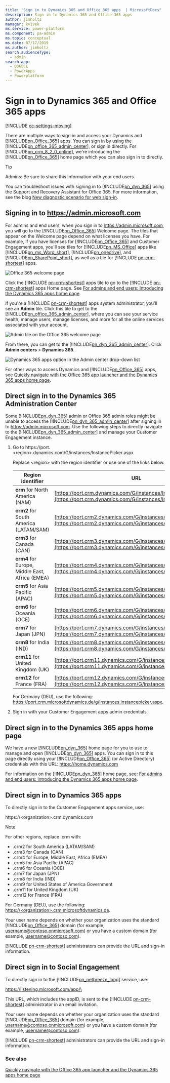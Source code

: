 ```yaml
---
title: "Sign in to Dynamics 365 and Office 365 apps  | MicrosoftDocs"
description: Sign in to Dynamics 365 and Office 365 apps 
author: jimholtz
manager: kvivek
ms.service: power-platform
ms.component: pa-admin
ms.topic: conceptual
ms.date: 07/17/2019
ms.author: jimholtz
search.audienceType: 
  - admin
search.app: 
  - D365CE
  - PowerApps
  - Powerplatform
---
```

# Sign in to Dynamics 365 and Office 365 apps

[!INCLUDE [cc-settings-moving](../includes/cc-settings-moving.md)] 

There are multiple ways to sign in and access your Dynamics and [!INCLUDE[pn_Office_365](../includes/pn-office-365.md)] apps. You can sign in by using the [!INCLUDE[pn_office_365_admin_center](../includes/pn-office-365-admin-center.md)], or sign in directly. For [!INCLUDE[pn_crm_8_2_0_online](../includes/pn-crm-8-2-0-online.md)], we're introducing the [!INCLUDE[pn_Office_365](../includes/pn-office-365.md)] home page which you can also sign in to directly.  
  
> [!TIP]
>  Admins: Be sure to share this information with your end users.  
> 
>  You can troubleshoot issues with signing in to [!INCLUDE[pn_dyn_365](../includes/pn-crm-shortest.md)] using the Support and Recovery Assistant for Office 365. For more information, see the blog [New diagnostic scenario for web sign-in](https://community.dynamics.com/crm/b/dynamicscrmsupportblog/archive/2016/11/15/new-diagnostic-scenario-for-web-sign-in).  
  
<a name="BKMK_PortalSignIn"></a>   
## Signing in to https://admin.microsoft.com  
 For admins and end users, when you sign in to https://admin.microsoft.com, you will go to the [!INCLUDE[pn_Office_365](../includes/pn-office-365.md)] Welcome page. The tiles that appear on the Welcome page depend on what licenses you have. For example, if you have licenses for [!INCLUDE[pn_Office_365](../includes/pn-office-365.md)] and Customer Engagement apps, you'll see tiles for [!INCLUDE[pn_MS_Office](../includes/pn-ms-office.md)] apps like [!INCLUDE[pn_ms_Word_short](../includes/pn-ms-word-short.md)], [!INCLUDE[pn_onedrive](../includes/pn-onedrive.md)], and [!INCLUDE[pn_SharePoint_short](../includes/pn-sharepoint-short.md)], as well as a tile for [!INCLUDE [pn-crm-shortest](../includes/pn-crm-shortest.md)] apps.  
  
 ![Office 365 welcome page](../admin/media/office-365-welcome-page.png "Office 365 welcome page")  
  
 Click the [!INCLUDE [pn-crm-shortest](../includes/pn-crm-shortest.md)] apps tile to go to the [!INCLUDE [pn-crm-shortest](../includes/pn-crm-shortest.md)] apps Home page. See [For admins and end users: Introducing the Dynamics 365 apps home page](../admin/quickly-navigate-office-365-app-launcher.md#BKMK_IntroD365HomePage).  
  
 If you're a [!INCLUDE [pn-crm-shortest](../includes/pn-crm-shortest.md)] apps system administrator, you'll see an **Admin** tile. Click this tile to get to the [!INCLUDE[pn_office_365_admin_center](../includes/pn-office-365-admin-center.md)], where you can see your service health, manage users, manage licenses, and more for all the online services associated with your account.  
  
 ![Admin tile on the Office 365 welcome page](../admin/media/admin-tile-office-365-welcome-page.png "Admin tile on the Office 365 welcome page")  
  
 From there, you can get to the [!INCLUDE[pn_dyn_365_admin_center](../includes/pn-dyn-365-admin-center.md)]. Click **Admin centers** > **Dynamics 365**.  
  
 ![Dynamics 365 apps option in the Admin center drop-down list](../admin/media/click-admin-centers-dynamics-365.png "Dynamics 365 apps option in the Admin center drop-down list")  
  
 For other ways to access Dynamics and [!INCLUDE[pn_Office_365](../includes/pn-office-365.md)] apps, see [Quickly navigate with the Office 365 app launcher and the Dynamics 365 apps home page](../admin/quickly-navigate-office-365-app-launcher.md).  
  
<a name="BKMK_DirectAdminCenter"></a>   

## Direct sign in to the Dynamics 365 Administration Center  
 Some [!INCLUDE[pn_dyn_365](../includes/pn-crm-shortest.md)] admin or Office 365 admin roles might be unable to access the [!INCLUDE[pn_dyn_365_admin_center](../includes/pn-dyn-365-admin-center.md)] after signing in to https://admin.microsoft.com. Use the following steps to directly navigate to the [!INCLUDE[pn_dyn_365_admin_center](../includes/pn-dyn-365-admin-center.md)] and manage your Customer Engagement instance.  
  
1. Go to https://port.\<region>.dynamics.com/G/instances/InstancePicker.aspx  
  
    Replace \<region> with the region identifier or use one of the links below.  
  
   |Region identifier|URL|  
   |-----------------------|---------|  
   |**crm** for North America (NAM)|[https://port.crm.dynamics.com/G/instances/InstancePicker.aspx](https://port.crm.dynamics.com/G/instances/InstancePicker.aspx)|  
   |**crm2** for South America (LATAM/SAM)|[https://port.crm2.dynamics.com/G/instances/InstancePicker.aspx](https://port.crm2.dynamics.com/G/instances/InstancePicker.aspx)|  
   |**crm3** for Canada (CAN)|[https://port.crm3.dynamics.com/G/instances/InstancePicker.aspx](https://port.crm3.dynamics.com/G/instances/InstancePicker.aspx)|  
   |**crm4** for Europe, Middle East, Africa (EMEA)|[https://port.crm4.dynamics.com/G/instances/InstancePicker.aspx](https://port.crm4.dynamics.com/G/instances/InstancePicker.aspx)|  
   |**crm5** for Asia Pacific (APAC)|[https://port.crm5.dynamics.com/G/instances/InstancePicker.aspx](https://port.crm5.dynamics.com/G/instances/InstancePicker.aspx)|  
   |**crm6** for Oceania (OCE)|[https://port.crm6.dynamics.com/G/instances/InstancePicker.aspx](https://port.crm6.dynamics.com/G/instances/InstancePicker.aspx)|  
   |**crm7** for Japan (JPN)|[https://port.crm7.dynamics.com/G/instances/InstancePicker.aspx](https://port.crm7.dynamics.com/G/instances/InstancePicker.aspx)|  
   |**crm8** for India (IND)|[https://port.crm8.dynamics.com/G/instances/InstancePicker.aspx](https://port.crm8.dynamics.com/G/instances/InstancePicker.aspx)|  
   |**crm11** for United Kingdom (UK)|[https://port.crm11.dynamics.com/G/instances/InstancePicker.aspx](https://port.crm11.dynamics.com/G/instances/InstancePicker.aspx)|  
   |**crm12** for France (FRA)|[https://port.crm12.dynamics.com/G/instances/InstancePicker.aspx](https://port.crm12.dynamics.com/G/instances/InstancePicker.aspx)|  
  
    For Germany (DEU), use the following: https://port.crm.microsoftdynamics.de/g/instances.instancepicker.aspx.  
  
2. Sign in with your Customer Engagement apps admin credentials.  
  
<a name="BKMK_DirectHomePage"></a>   
## Direct sign in to the Dynamics 365 apps home page  
 We have a new [!INCLUDE[pn_dyn_365](../includes/pn-crm-shortest.md)] home page for you to use  to manage and open [!INCLUDE[pn_dyn_365](../includes/pn-crm-shortest.md)] apps. You can sign in to this page directly using your [!INCLUDE[pn_Office_365](../includes/pn-office-365.md)] (or Active Directory) credentials with this URL: <https://home.dynamics.com>  
  
 For information on the [!INCLUDE[pn_dyn_365](../includes/pn-crm-shortest.md)] home page, see: [For admins and end users: Introducing the Dynamics 365 apps home page](../admin/quickly-navigate-office-365-app-launcher.md#BKMK_IntroD365HomePage).  
  
<a name="BKMK_directsignin"></a>   
## Direct sign in to Dynamics 365 apps  
 To directly sign in to the Customer Engagement apps service, use:  
  
 https://\<organization>.crm.dynamics.com  
  
> [!NOTE]
>  For other regions, replace .crm with:  
>   
> -   .crm2 for South America (LATAM/SAM)  
> -   .crm3 for Canada (CAN)  
> -   .crm4 for Europe, Middle East, Africa (EMEA)  
> -   .crm5 for Asia Pacific (APAC)  
> -   .crm6 for Oceania (OCE)  
> -   .crm7 for Japan (JPN)  
> -   .crm8 for India (IND)  
> -   .crm9 for United States of America Government  
> -   .crm11 for United Kingdom (UK)  
> -   .crm12 for France (FRA)
  
 For Germany (DEU), use the following: [https://\<organization>.crm.microsoftdynamics.de](https://<organization>.crm.microsoftdynamics.de).  
  
 Your user name depends on whether your organization uses the standard [!INCLUDE[pn_Office_365](../includes/pn-office-365.md)] domain (for example, username@contoso.onmicrosoft.com) or you have a custom domain (for example, username@contoso.com).  
  
 [!INCLUDE [pn-crm-shortest](../includes/pn-crm-shortest.md)] administrators can provide the URL and sign-in information.  
  
<a name="BKMK_social"></a>   
## Direct sign in to Social Engagement  
 To directly sign in to the [!INCLUDE[pn_netbreeze_long](../includes/pn-social-engagement-long.md)] service, use:  
  
 https://listening.microsoft.com/app/\<appID>  
  
 This URL, which includes the appID, is sent to the [!INCLUDE [pn-crm-shortest](../includes/pn-crm-shortest.md)] administrator in an email invitation.  
  
 Your user name depends on whether your organization uses the standard [!INCLUDE[pn_Office_365](../includes/pn-office-365.md)] domain (for example, username@contoso.onmicrosoft.com) or you have a custom domain (for example, username@contoso.com).  
  
 [!INCLUDE [pn-crm-shortest](../includes/pn-crm-shortest.md)] administrators can provide the URL and sign-in information.  
  
### See also  
 [Quickly navigate with the Office 365 app launcher and the Dynamics 365 apps home page](../admin/quickly-navigate-office-365-app-launcher.md)   
